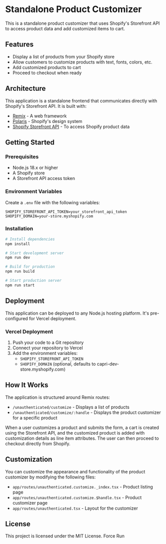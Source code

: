 # Standalone Product Customizer

This is a standalone product customizer that uses Shopify's Storefront API to access product data and add customized items to cart.

## Features

- Display a list of products from your Shopify store
- Allow customers to customize products with text, fonts, colors, etc.
- Add customized products to cart
- Proceed to checkout when ready

## Architecture

This application is a standalone frontend that communicates directly with Shopify's Storefront API. It is built with:

- [Remix](https://remix.run/) - A web framework
- [Polaris](https://polaris.shopify.com/) - Shopify's design system
- [Shopify Storefront API](https://shopify.dev/docs/api/storefront) - To access Shopify product data

## Getting Started

### Prerequisites

- Node.js 18.x or higher
- A Shopify store
- A Storefront API access token

### Environment Variables

Create a `.env` file with the following variables:

```
SHOPIFY_STOREFRONT_API_TOKEN=your_storefront_api_token
SHOPIFY_DOMAIN=your-store.myshopify.com
```

### Installation

```bash
# Install dependencies
npm install

# Start development server
npm run dev

# Build for production
npm run build

# Start production server
npm run start
```

## Deployment

This application can be deployed to any Node.js hosting platform. It's pre-configured for Vercel deployment.

### Vercel Deployment

1. Push your code to a Git repository
2. Connect your repository to Vercel
3. Add the environment variables:
   - `SHOPIFY_STOREFRONT_API_TOKEN`
   - `SHOPIFY_DOMAIN` (optional, defaults to capri-dev-store.myshopify.com)

## How It Works

The application is structured around Remix routes:

- `/unauthenticated/customize` - Displays a list of products
- `/unauthenticated/customize/:handle` - Displays the product customizer for a specific product

When a user customizes a product and submits the form, a cart is created using the Storefront API, and the customized product is added with customization details as line item attributes. The user can then proceed to checkout directly from Shopify.

## Customization

You can customize the appearance and functionality of the product customizer by modifying the following files:

- `app/routes/unauthenticated.customize._index.tsx` - Product listing page
- `app/routes/unauthenticated.customize.$handle.tsx` - Product customizer page
- `app/routes/unauthenticated.tsx` - Layout for the customizer

## License

This project is licensed under the MIT License.
Force Run